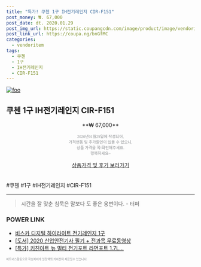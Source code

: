 ```yaml
--- 
title: "특가! 쿠첸 1구 IH전기레인지 CIR-F151" 
post_money: ₩. 67,000 
post_date: dt. 2020.01.29 
post_img_url: https://static.coupangcdn.com/image/product/image/vendoritem/2018/10/30/3497617718/be150c2a-ce99-44f6-ab3d-2999ce0f165d.jpg 
post_link_url: https://coupa.ng/bnGfMC 
categories: 
  - vendoritem 
tags: 
  - 쿠첸 
  - 1구 
  - IH전기레인지 
  - CIR-F151 
--- 
```

[![foo](https://static.coupangcdn.com/image/product/image/vendoritem/2018/10/30/3497617718/be150c2a-ce99-44f6-ab3d-2999ce0f165d.jpg)](https://coupa.ng/bnGfMC) 

## 쿠첸 1구 IH전기레인지 CIR-F151 
<p style="text-align: center;">**₩ 67,000**</p> 
<p style="text-align: center;"><span style="color: #898c8f; font-family: Georgia,Times,serif; font-size: 0.75em;">2020년01월29일에 작성되어, <br>가격변동 및 추가할인이 있을 수 있으니,<br> 상품 가격을 꼭!확인해주세요.<br>행복하세요~</span> 
</p>	 
<div markdown="0" style="text-align: center;"><a href="https://coupa.ng/bnGfMC" class="btn btn--success">상품가격 및 후기 보러가기</a></div> 
<br><br> 
  #쿠첸 #1구 #IH전기레인지 #CIR-F151 
<hr> 

> 시간을 잘 맞춘 침묵은 말보다 도 좋은 웅변이다. - 터퍼 


### POWER LINK

* <a href="https://blog.naver.com/fasyy4321/221789559965" target="_blank">비스카 디지털 하이라이트 전기레인지 1구</a>
* <a href="https://blog.naver.com/santokki14/221785236648" target="_blank">[도서] 2020 산업안전기사 필기 + 전과목 무료동영상</a>
* <a href="https://blog.naver.com/sakai111/221790474883" target="_blank">[특가] 키친아트 뉴 멀티 전기포트 라면포트 1.7L...</a>

<span style="color: #898c8f; font-family: Georgia,Times,serif; font-size: 0.55em;">파트너스활동으로 작성자에게 일정액의 커미션이 제공될수 있습니다.</span> 
